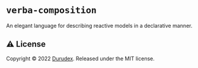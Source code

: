 # `verba-composition`

An elegant language for describing reactive models in a declarative manner.

## ⚠️ License

Copyright © 2022 [Durudex](https://github.com/durudex). Released under the MIT license.
